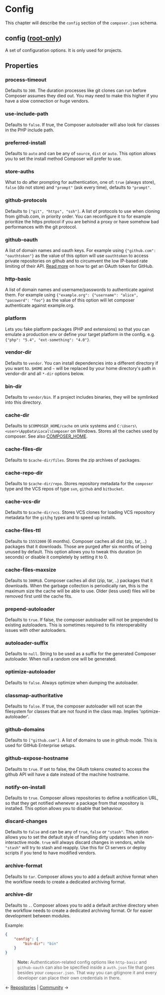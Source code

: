 # Config

This chapter will describe the `config` section of the `composer.json` schema.

## config <span>([root-only](04-schema.md#root-package))</span>

A set of configuration options. It is only used for projects.

## Properties

### process-timeout

Defaults to `300`. The duration processes like git clones can run before Composer assumes they died out. You may need to make this higher if you have a slow connection or huge vendors.

### use-include-path

Defaults to `false`. If true, the Composer autoloader will also look for classes in the PHP include path.

### preferred-install

Defaults to `auto` and can be any of `source`, `dist` or `auto`. This option allows you to set the install method Composer will prefer to use.

### store-auths

What to do after prompting for authentication, one of: `true` (always store), `false` (do not store) and `"prompt"` (ask every time), defaults to `"prompt"`.

### github-protocols

Defaults to `["git", "https", "ssh"]`. A list of protocols to use when cloning from github.com, in priority order. You can reconfigure it to for example prioritize the https protocol if you are behind a proxy or have somehow bad performances with the git protocol.

### github-oauth

A list of domain names and oauth keys. For example using `{"github.com": "oauthtoken"}` as the value of this option will use `oauthtoken` to access private repositories on github and to circumvent the low IP-based rate limiting of their API. [Read more](articles/troubleshooting.md#api-rate-limit-and-oauth-tokens) on how to get an OAuth token for GitHub.

### http-basic

A list of domain names and username/passwords to authenticate against them. For example using `{"example.org": {"username": "alice", "password": "foo"}` as the value of this option will let composer authenticate against example.org. 

### platform

Lets you fake platform packages (PHP and extensions) so that you can emulate a production env or define your target platform in the config. e.g. `{"php": "5.4", "ext-something": "4.0"}`.

### vendor-dir

Defaults to `vendor`. You can install dependencies into a different directory if you want to. `$HOME` and `~` will be replaced by your home directory's path in vendor-dir and all `*-dir` options below.

### bin-dir

Defaults to `vendor/bin`. If a project includes binaries, they will be symlinked into this directory.

### cache-dir

Defaults to `$COMPOSER_HOME/cache` on unix systems and `C:\Users\<user>\AppData\Local\Composer` on Windows. Stores all the caches used by composer. See also [COMPOSER_HOME](03-cli.md#composer-home).

### cache-files-dir

Defaults to `$cache-dir/files`. Stores the zip archives of packages.

### cache-repo-dir

Defaults to `$cache-dir/repo`. Stores repository metadata for the `composer` type and the VCS repos of type `svn`, `github` and `bitbucket`.

### cache-vcs-dir

Defaults to `$cache-dir/vcs`. Stores VCS clones for loading VCS repository metadata for the `git`/`hg` types and to speed up installs.

### cache-files-ttl

Defaults to `15552000` (6 months). Composer caches all dist (zip, tar, ..) packages that it downloads. Those are purged after six months of being unused by default. This option allows you to tweak this duration (in seconds) or disable it completely by setting it to 0.

### cache-files-maxsize

Defaults to `300MiB`. Composer caches all dist (zip, tar, ..) packages that it downloads. When the garbage collection is periodically ran, this is the maximum size the cache will be able to use. Older (less used) files will be removed first until the cache fits.

### prepend-autoloader

Defaults to `true`. If false, the composer autoloader will not be prepended to existing autoloaders. This is sometimes required to fix interoperability issues with other autoloaders.

### autoloader-suffix

Defaults to `null`. String to be used as a suffix for the generated Composer autoloader. When null a random one will be generated.

### optimize-autoloader
 
Defaults to `false`. Always optimize when dumping the autoloader.

### classmap-authoritative

Defaults to `false`. If true, the composer autoloader will not scan the filesystem for classes that are not found in the class map. Implies 'optimize-autoloader'.

### github-domains

Defaults to `["github.com"]`. A list of domains to use in github mode. This is used for GitHub Enterprise setups.

### github-expose-hostname

Defaults to `true`. If set to false, the OAuth tokens created to access the github API will have a date instead of the machine hostname.

### notify-on-install

Defaults to `true`. Composer allows repositories to define a notification URL, so that they get notified whenever a package from that repository is installed. This option allows you to disable that behaviour.

### discard-changes

Defaults to `false` and can be any of `true`, `false` or `"stash"`. This option allows you to set the default style of handling dirty updates when in non-interactive mode. `true` will always discard changes in vendors, while `"stash"` will try to stash and reapply. Use this for CI servers or deploy scripts if you tend to have modified vendors.

### archive-format

Defaults to `tar`. Composer allows you to add a default archive format when the workflow needs to create a dedicated archiving format.

### archive-dir

Defaults to `.`. Composer allows you to add a default archive directory when the workflow needs to create a dedicated archiving format. Or for easier development between modules.

Example:

```json
{
    "config": {
        "bin-dir": "bin"
    }
}
```

> **Note:** Authentication-related config options like `http-basic` and
> `github-oauth` can also be specified inside a `auth.json` file that goes
> besides your `composer.json`. That way you can gitignore it and every
> developer can place their own credentials in there.

&larr; [Repositories](05-repositories.md)  |  [Community](07-community.md) &rarr;
